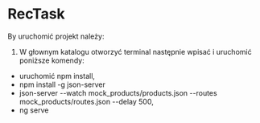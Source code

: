 # RecTask
By uruchomić projekt należy:
1. W głownym katalogu otworzyć terminal następnie wpisać i uruchomić poniższe komendy:
- uruchomić npm install,
- npm install -g json-server 
- json-server --watch mock_products/products.json --routes mock_products/routes.json --delay 500,
- ng serve


